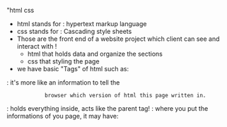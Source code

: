 "html css
* html stands for : hypertext  markup language
* css stands for : Cascading style sheets
* Those are the front end of a website project which client 
	can see and interact with !
	* html that holds data and organize the sections
	* css that styling the page
* we have basic "Tags" of html such as:
<!DOCTYPE html> : it's more like an information to tell the 
				browser which version of html this page written in.
<html>: holds everything inside, acts like the parent tag!
<head>: where you put the informations of you page, it may have:
		<title> : tab name
		<link> : to link css files
		<style> : to do styling in the same page of html
		it alos hold the link refrencess to the page
<body>: takes all tha data inside, texts, images, paragraphs..etc
		<header>: the main lines 
		<footer>: what comes t the end of any web page
					it may hold copy rights, contacts details, about section..etc
		<div> : to control what is inside as a whole section
		<p> for paragraph
		<img> to hold images
		<a> to have links herf inside
		<h> : headline
		<h1>: more headlines

 
"
